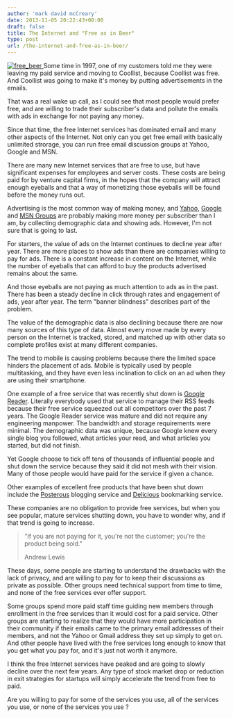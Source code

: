 ```yaml
---
author: 'mark david mcCreary'
date: 2013-11-05 20:22:43+00:00
draft: false
title: The Internet and "Free as in Beer"
type: post
url: /the-internet-and-free-as-in-beer/
---
```


[![free_beer](/uploads/2013/12/free_beer.jpeg)
](/uploads/2013/12/free_beer.jpeg)Some time in 1997, one of my customers told me they were leaving my paid service and moving to Coollist, because Coollist was free. And Coollist was going to make it's money by putting advertisements in the emails.

That was a real wake up call, as I could see that most people would prefer free, and are willing to trade their subscriber's data and pollute the emails with ads in exchange for not paying any money.

Since that time, the free Internet services has dominated email and many other aspects of the Internet. Not only can you get free email with basically unlimited strorage, you can run free email discussion groups at Yahoo, Google and MSN.

There are many new Internet services that are free to use, but have significant expenses for employees and server costs. These costs are being paid for by venture capital firms, in the hopes that the company will attract enough eyeballs and that a way of monetizing those eyeballs will be found before the money runs out.

Advertising is the most common way of making money, and [Yahoo](http://groups.yahoo.com), [Google](http://groups.google.com) and [MSN Groups](http://groups.msn.com) are probably making more money per subscriber than I am, by collecting demographic data and showing ads. However, I'm not sure that is going to last.

For starters, the value of ads on the Internet continues to decline year after year. There are more places to show ads than there are companies willing to pay for ads. There is a constant increase in content on the Internet, while the number of eyeballs that can afford to buy the products advertised remains about the same.

And those eyeballs are not paying as much attention to ads as in the past. There has been a steady decline in click through rates and engagement of ads, year after year. The term "banner blindness" describes part of the problem.

The value of the demographic data is also declining because there are now many sources of this type of data. Almost every move made by every person on the Internet is tracked, stored, and matched up with other data so complete profiles exist at many different companies.

The trend to mobile is causing problems because there the limited space hinders the placement of ads. Mobile is typically used by people multitasking, and they have even less inclination to click on an ad when they are using their smartphone.

One example of a free service that was recently shut down is [Google Reader](http://en.wikipedia.org/wiki/Google_Reader). Literally everybody used that service to manage their RSS feeds because their free service squeezed out all competitors over the past 7 years. The Google Reader service was mature and did not require any engineering manpower. The bandwidth and storage requirements were minimal. The demographic data was unique, because Google knew every single blog you followed, what articles your read, and what articles you started, but did not finish.

Yet Google choose to tick off tens of thousands of influential people and shut down the service because they said it did not mesh with their vision. Many of those people would have paid for the service if given a chance.

Other examples of excellent free products that have been shut down include the [Posterous](http://www.posterous.com/) blogging service and [Delicious](http://www.huffingtonpost.com/tag/delicious-shutting-down) bookmarking service.

These companies are no obligation to provide free services, but when you see popular, mature services shutting down, you have to wonder why, and if that trend is going to increase.


<blockquote>"If you are not paying for it, you're not the customer;
you're the product being sold."

Andrew Lewis

</blockquote>


These days, some people are starting to understand the drawbacks with the lack of privacy, and are willing to pay for to keep their discussions as private as possible. Other groups need technical support from time to time, and none of the free services ever offer support.

Some groups spend more paid staff time guiding new members through enrollment in the free services than it would cost for a paid service. Other groups are starting to realize that they would have more participation in their community if their emails came to the primary email addresses of their members, and not the Yahoo or Gmail address they set up simply to get on. And other people have lived with the free services long enough to know that you get what you pay for, and it's just not worth it anymore.

I think the free Internet services have peaked and are going to slowly decline over the next few years. Any type of stock market drop or reduction in exit strategies for startups will simply accelerate the trend from free to paid.

Are you willing to pay for some of the services you use, all of the services you use, or none of the services you use ?
